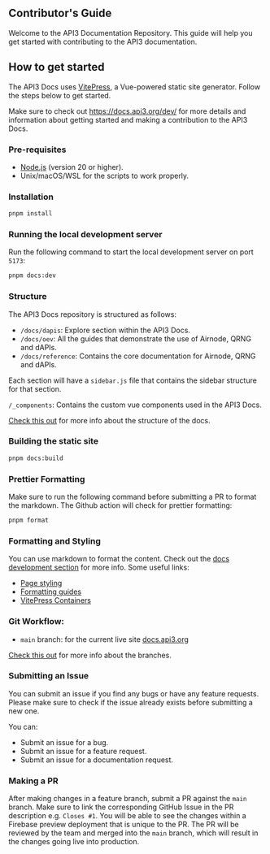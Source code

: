 ## Contributor's Guide

Welcome to the API3 Documentation Repository. This guide will help you get
started with contributing to the API3 documentation.

## How to get started

The API3 Docs uses [VitePress](https://vitepress.dev/), a Vue-powered static
site generator. Follow the steps below to get started.

Make sure to check out https://docs.api3.org/dev/ for more details and
information about getting started and making a contribution to the API3 Docs.

### Pre-requisites

- [Node.js](https://nodejs.org/en/) (version 20 or higher).
- Unix/macOS/WSL for the scripts to work properly.

### Installation

```bash
pnpm install
```

### Running the local development server

Run the following command to start the local development server on port `5173`:

```bash
pnpm docs:dev
```

### Structure

The API3 Docs repository is structured as follows:

- `/docs/dapis`: Explore section within the API3 Docs.
- `/docs/oev`: All the guides that demonstrate the use of Airnode, QRNG and
  dAPIs.
- `/docs/reference`: Contains the core documentation for Airnode, QRNG and
  dAPIs.

Each section will have a `sidebar.js` file that contains the sidebar structure
for that section.

`/_components`: Contains the custom vue components used in the API3 Docs.

[Check this out](https://docs.api3.org/dev/docsets.html) for more info about the
structure of the docs.

### Building the static site

```bash
pnpm docs:build
```

### Prettier Formatting

Make sure to run the following command before submitting a PR to format the
markdown. The Github action will check for prettier formatting:

```bash
pnpm format
```

### Formatting and Styling

You can use markdown to format the content. Check out the
[docs development section](https://docs.api3.org/dev/) for more info. Some
useful links:

- [Page styling](https://docs.api3.org/dev/page-styling.html)
- [Formatting guides](https://docs.api3.org/dev/oev-format.html)
- [VitePress Containers](https://docs.api3.org/dev/containers.html)

### Git Workflow:

- `main` branch: for the current live site
  [docs.api3.org](https://docs.api3.org)

[Check this out](https://docs.api3.org/dev/firebase.html#repo-branches) for more
info about the branches.

### Submitting an Issue

You can submit an issue if you find any bugs or have any feature requests.
Please make sure to check if the issue already exists before submitting a new
one.

You can:

- Submit an issue for a bug.
- Submit an issue for a feature request.
- Submit an issue for a documentation request.

### Making a PR

After making changes in a feature branch, submit a PR against the `main` branch.
Make sure to link the corresponding GitHub Issue in the PR description e.g.
`Closes #1`. You will be able to see the changes within a Firebase preview
deployment that is unique to the PR. The PR will be reviewed by the team and
merged into the `main` branch, which will result in the changes going live into
production.
